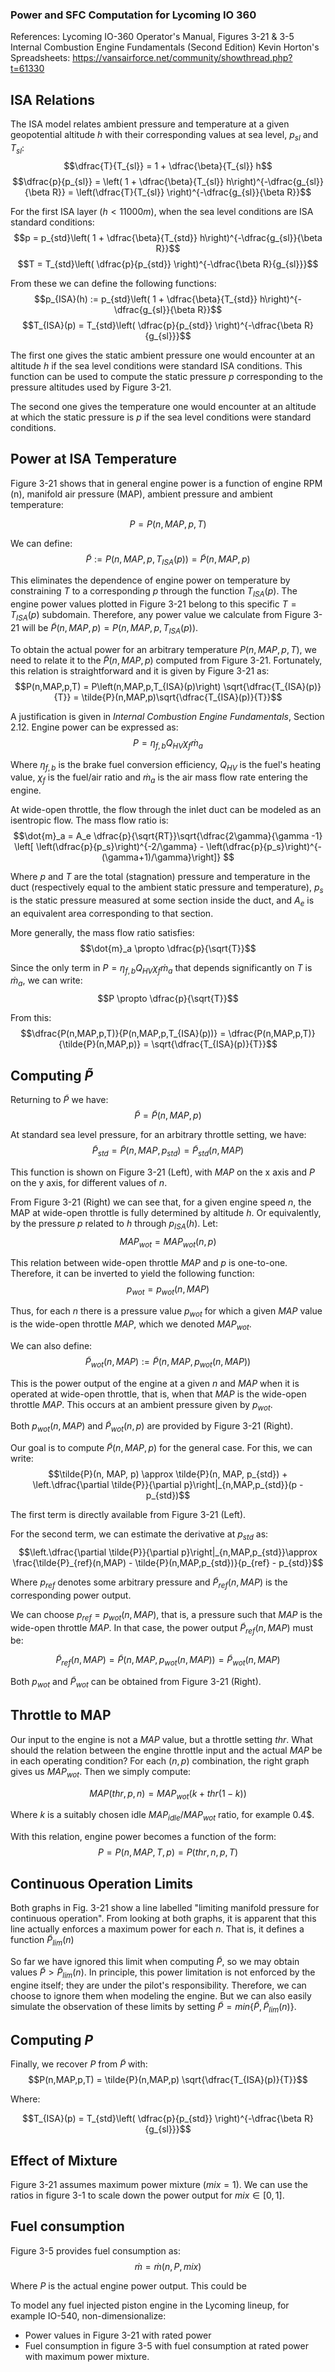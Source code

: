 ### Power and SFC Computation for Lycoming IO 360

References:
Lycoming IO-360 Operator's Manual, Figures 3-21 & 3-5
Internal Combustion Engine Fundamentals (Second Edition)
Kevin Horton's Spreadsheets: https://vansairforce.net/community/showthread.php?t=61330

## ISA Relations

The ISA model relates ambient pressure and temperature at a given geopotential altitude $h$ with their corresponding values at sea level, $p_{sl}$ and $T_{sl}$:
$$\dfrac{T}{T_{sl}} = 1 + \dfrac{\beta}{T_{sl}} h$$
$$\dfrac{p}{p_{sl}} = \left( 1 + \dfrac{\beta}{T_{sl}} h\right)^{-\dfrac{g_{sl}}{\beta R}} = \left(\dfrac{T}{T_{sl}} \right)^{-\dfrac{g_{sl}}{\beta R}}$$

For the first ISA layer ($h<11000 m$), when the sea level conditions are ISA standard conditions:
$$p = p_{std}\left( 1 + \dfrac{\beta}{T_{std}} h\right)^{-\dfrac{g_{sl}}{\beta R}}$$
$$T = T_{std}\left( \dfrac{p}{p_{std}} \right)^{-\dfrac{\beta R}{g_{sl}}}$$

From these we can define the following functions:
$$p_{ISA}(h) := p_{std}\left( 1 + \dfrac{\beta}{T_{std}} h\right)^{-\dfrac{g_{sl}}{\beta R}}$$
$$T_{ISA}(p) = T_{std}\left( \dfrac{p}{p_{std}} \right)^{-\dfrac{\beta R}{g_{sl}}}$$

The first one gives the static ambient pressure one would encounter at an altitude $h$ if the sea level conditions were standard ISA conditions. This function can be used to compute the static pressure $p$ corresponding to the pressure altitudes used by Figure 3-21.

The second one gives the temperature one would encounter at an altitude at which the static pressure is $p$ if the sea level conditions were standard conditions.

## Power at ISA Temperature

Figure 3-21 shows that in general engine power is a function of engine RPM (n), manifold air pressure (MAP), ambient pressure and ambient temperature:

$$P = P(n, MAP, p, T)$$

We can define:
$$\tilde{P} := P(n, MAP, p, T_{ISA}(p)) = \tilde{P}(n,MAP,p)$$

This eliminates the dependence of engine power on temperature by constraining $T$ to a corresponding $p$ through the function $T_{ISA}(p)$. The engine power values plotted in Figure 3-21 belong to this specific $T = T_{ISA}(p)$ subdomain. Therefore, any power value we calculate from Figure 3-21 will be $\tilde{P}(n,MAP,p)=P(n,MAP,p,T_{ISA}(p))$.

To obtain the actual power for an arbitrary temperature $P(n,MAP,p,T)$, we need to relate it to the $\tilde{P}(n,MAP,p)$ computed from Figure 3-21. Fortunately, this relation is straightforward and it is given by Figure 3-21 as:
$$P(n,MAP,p,T) = P\left(n,MAP,p,T_{ISA}(p)\right) \sqrt{\dfrac{T_{ISA}(p)}{T}} = \tilde{P}(n,MAP,p)\sqrt{\dfrac{T_{ISA}(p)}{T}}$$

A justification is given in *Internal Combustion Engine Fundamentals*, Section 2.12. Engine power can be expressed as:
$$P = \eta_{f,b} Q_{HV} \chi_{f} \dot{m}_a$$

Where $\eta_{f,b}$ is the brake fuel conversion efficiency, $Q_{HV}$ is the fuel's heating value, $\chi_f$ is the fuel/air ratio and $\dot{m}_a$ is the air mass flow rate entering the engine.

At wide-open throttle, the flow through the inlet duct can be modeled as an isentropic flow. The mass flow ratio is:
$$\dot{m}_a =
A_e \dfrac{p}{\sqrt{RT}}\sqrt{\dfrac{2\gamma}{\gamma -1} \left[ \left(\dfrac{p}{p_s}\right)^{-2/\gamma} - \left(\dfrac{p}{p_s}\right)^{-(\gamma+1)/\gamma}\right]}
$$

Where $p$ and $T$ are the total (stagnation) pressure and temperature in the duct (respectively equal to the ambient static pressure and temperature), $p_s$ is the static pressure measured at some section inside the duct, and $A_e$ is an equivalent area corresponding to that section.

More generally, the mass flow ratio satisfies:
$$\dot{m}_a \propto \dfrac{p}{\sqrt{T}}$$

Since the only term in $P = \eta_{f,b} Q_{HV} \chi_{f} \dot{m}_a$ that depends significantly on $T$ is $\dot{m}_a$, we can write:
$$P \propto \dfrac{p}{\sqrt{T}}$$

From this:
$$\dfrac{P(n,MAP,p,T)}{P(n,MAP,p,T_{ISA}(p))} = \dfrac{P(n,MAP,p,T)}{\tilde{P}(n,MAP,p)} = \sqrt{\dfrac{T_{ISA}(p)}{T}}$$

## Computing $\tilde{P}$

Returning to $\tilde{P}$ we have:
$$\tilde{P} = \tilde{P}(n, MAP, p)$$

At standard sea level pressure, for an arbitrary throttle setting, we have:
$$\tilde{P}_{std} = \tilde{P}(n, MAP, p_{std}) = \tilde{P}_{std}(n, MAP)$$

This function is shown on Figure 3-21 (Left), with $MAP$ on the x axis and $P$ on the y axis, for different values of $n$.

From Figure 3-21 (Right) we can see that, for a given engine speed $n$, the MAP at wide-open throttle is fully determined by altitude $h$. Or equivalently, by the pressure $p$ related to $h$ through $p_{ISA}(h)$. Let:
$$MAP_{wot} = MAP_{wot}(n, p)$$

This relation between wide-open throttle $MAP$ and $p$ is one-to-one. Therefore, it can be inverted to yield the following function:
$$p_{wot} = p_{wot}(n, MAP)$$

Thus, for each $n$ there is a pressure value $p_{wot}$ for which a given $MAP$ value is the wide-open throttle $MAP$, which we denoted $MAP_{wot}$.

We can also define:
$$\tilde{P}_{wot}(n, MAP) := \tilde{P}(n, MAP, p_{wot}(n, MAP))$$

This is the power output of the engine at a given $n$ and $MAP$ when it is operated at wide-open throttle, that is, when that $MAP$ is the wide-open throttle $MAP$. This occurs at an ambient pressure given by $p_{wot}$.

Both $p_{wot}(n, MAP)$ and $\tilde{P}_{wot}(n, p)$ are provided by Figure 3-21 (Right).

Our goal is to compute $\tilde{P}(n, MAP, p)$ for the general case. For this, we can write:
$$\tilde{P}(n, MAP, p) \approx \tilde{P}(n, MAP, p_{std}) + \left.\dfrac{\partial \tilde{P}}{\partial p}\right|_{n,MAP,p_{std}}(p - p_{std})$$

The first term is directly available from Figure 3-21 (Left).

For the second term, we can estimate the derivative at $p_{std}$ as:
$$\left.\dfrac{\partial \tilde{P}}{\partial p}\right|_{n,MAP,p_{std}}\approx \frac{\tilde{P}_{ref}(n,MAP) - \tilde{P}(n,MAP,p_{std})}{p_{ref} - p_{std}}$$

Where $p_{ref}$ denotes some arbitrary pressure and $\tilde{P}_{ref}(n,MAP)$ is the corresponding power output.

We can choose $p_{ref} = p_{wot}(n, MAP)$, that is, a pressure such that $MAP$ is the wide-open throttle $MAP$. In that case, the power output $\tilde{P}_{ref}(n,MAP)$ must be:

$$\tilde{P}_{ref}(n,MAP) = \tilde{P}(n, MAP, p_{wot}(n, MAP)) = \tilde{P}_{wot}(n,MAP)$$

Both $p_{wot}$ and $\tilde{P}_{wot}$ can be obtained from Figure 3-21 (Right).

## Throttle to MAP

Our input to the engine is not a $MAP$ value, but a throttle setting $thr$. What should the relation between the engine throttle input and the actual $MAP$ be in each operating condition? For each $(n, p)$ combination, the right graph gives us $MAP_{wot}$. Then we simply compute:

$$MAP(thr, p, n) = MAP_{wot} \left(k + thr (1 - k)\right)$$

Where $k$ is a suitably chosen idle $MAP_{idle}/MAP_{wot}$ ratio, for example 0.4$.

With this relation, engine power becomes a function of the form:
$$P = P(n, MAP, T, p) = P(thr, n, p, T)$$

## Continuous Operation Limits

Both graphs in Fig. 3-21 show a line labelled "limiting manifold pressure for continuous operation". From looking at both graphs, it is apparent that this line actually enforces a maximum power for each $n$. That is, it defines a function $\tilde{P}_{lim}(n)$

So far we have ignored this limit when computing $\tilde{P}$, so we may obtain values $\tilde{P} > \tilde{P}_{lim}(n)$. In principle, this power limitation is not enforced by the engine itself; they are under the pilot's responsibility. Therefore, we can choose to ignore them when modeling the engine. But we can also easily simulate the observation of these limits by setting $\tilde{P} = min\{\tilde{P}, \tilde{P}_{lim}(n)\}$.

## Computing $P$

Finally, we recover $P$ from $\tilde{P}$ with:
$$P(n,MAP,p,T) = \tilde{P}(n,MAP,p) \sqrt{\dfrac{T_{ISA}(p)}{T}}$$

Where:

$$T_{ISA}(p) = T_{std}\left( \dfrac{p}{p_{std}} \right)^{-\dfrac{\beta R}{g_{sl}}}$$

## Effect of Mixture

Figure 3-21 assumes maximum power mixture ($mix = 1$). We can use the ratios in figure 3-1 to scale down the power output for $mix \in [0,1]$.

## Fuel consumption

Figure 3-5 provides fuel consumption as:
$$\dot{m} = \dot{m}(n,P,mix)$$

Where $P$ is the actual engine power output. This could be


To model any fuel injected piston engine in the Lycoming lineup, for example IO-540, non-dimensionalize:
- Power values in Figure 3-21 with rated power
- Fuel consumption in figure 3-5 with fuel consumption at rated power with maximum power mixture.
